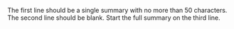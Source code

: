 The first line should be a single summary with no more than 50 characters.
The second line should be blank.
Start the full summary on the third line.
